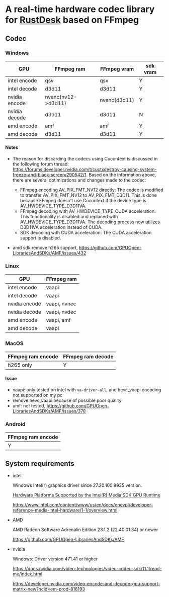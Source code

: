 # A real-time hardware codec library for [RustDesk](https://github.com/rustdesk/rustdesk) based on FFmpeg


## Codec

### Windows

| GPU           | FFmpeg ram        | FFmpeg vram | sdk vram |
| ------------- | ----------------  | ----------- | -------- |
| intel encode  | qsv               | qsv         | Y        |
| intel decode  | d3d11             | d3d11       | Y        |
| nvidia encode | nvenc(nv12->d3d11)| nvenc(d3d11)| Y        |
| nvidia decode | d3d11             | d3d11       | N        |
| amd encode    | amf               | amf         | Y        |
| amd decode    | d3d11             | d3d11       | Y        |

#### Notes

* The reason for discarding the codecs using Cucontext is discussed in the following forum thread: https://forums.developer.nvidia.com/t/cuctxdestroy-causing-system-freeze-and-black-screen/290542/1.
Based on the information above, there are several optimizations and changes made to the codec:
  - FFmpeg encoding AV_PIX_FMT_NV12 directly: The codec is modified to transfer AV_PIX_FMT_NV12 to AV_PIX_FMT_D3D11. This is done because FFmpeg doesn't use Cucontext if the device type is AV_HWDEVICE_TYPE_D3D11VA.
  - FFmpeg decoding with AV_HWDEVICE_TYPE_CUDA acceleration: This functionality is disabled and replaced with AV_HWDEVICE_TYPE_D3D11VA. The decoding process now utilizes D3D11VA acceleration instead of CUDA.
  - SDK decoding with CUDA acceleration: The CUDA acceleration support is disabled.

* amd sdk remove h265 support, https://github.com/GPUOpen-LibrariesAndSDKs/AMF/issues/432

### Linux

| GPU           | FFmpeg ram     |
| ------------- | -------------- |
| intel encode  | vaapi          |
| intel decode  | vaapi          |
| nvidia encode | vaapi, nvnec   |
| nvidia decode | vaapi, nvdec   |
| amd encode    | vaapi, amf     |
| amd decode    | vaapi          |

### MacOS

| FFmpeg ram encode   | FFmpeg ram decode   |
| ------------------  | ------------------  |
| h265 only           | Y                   |

#### Issue

* vaapi: only tested on intel with `va-driver-all`, and hevc_vaapi encoding not supported on my pc
* remove hevc_vaapi because of possible poor quality
* amf: not tested, https://github.com/GPUOpen-LibrariesAndSDKs/AMF/issues/378

### Android

| FFmpeg ram encode   |
| ------------------  |
| Y                   |

## System requirements

* intel

  Windows Intel(r) graphics driver since 27.20.100.8935 version. 

  [Hardware Platforms Supported by the Intel(R) Media SDK GPU Runtime](https://www.intel.com/content/www/us/en/docs/onevpl/upgrade-from-msdk/2023-1/onevpl-hardware-support-details.html#HARDWARE-PLATFORMS-SUPPORTED-BY-THE-INTEL-R-MEDIA-SDK-GPU-RUNTIME)

  https://www.intel.com/content/www/us/en/docs/onevpl/developer-reference-media-intel-hardware/1-1/overview.html

* AMD

  AMD Radeon Software Adrenalin Edition 23.1.2 (22.40.01.34) or newer

  https://github.com/GPUOpen-LibrariesAndSDKs/AMF

* nvidia

  Windows: Driver version 471.41 or higher

  https://docs.nvidia.com/video-technologies/video-codec-sdk/11.1/read-me/index.html

  https://developer.nvidia.com/video-encode-and-decode-gpu-support-matrix-new?ncid=em-prod-816193


